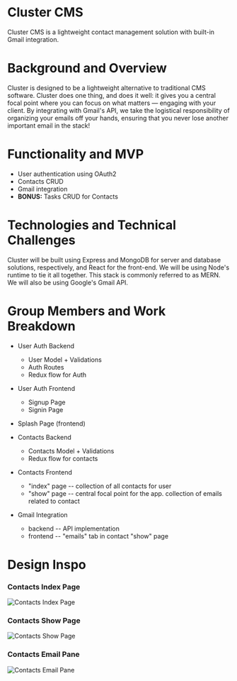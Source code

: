# Cluster CMS

Cluster CMS is a lightweight contact management solution with built-in Gmail integration. 

# Background and Overview

Cluster is designed to be a lightweight alternative to traditional CMS software. Cluster does one thing, and does it well: it gives you a central focal point where you can focus on what matters — engaging with your client. By integrating with Gmail's API, we take the logistical responsibility of organizing your emails off your hands, ensuring that you never lose another important email in the stack! 

# Functionality and MVP

- User authentication using OAuth2
- Contacts CRUD
- Gmail integration
- __BONUS:__ Tasks CRUD for Contacts

# Technologies and Technical Challenges

Cluster will be built using Express and MongoDB for server and database solutions, respectively, and React for the front-end. We will be using Node's runtime to tie it all together. This stack is commonly referred to as MERN. We will also be using Google's Gmail API.

# Group Members and Work Breakdown

- User Auth Backend
  - User Model + Validations
  - Auth Routes
  - Redux flow for Auth
- User Auth Frontend
  - Signup Page
  - Signin Page

- Splash Page (frontend)

- Contacts Backend
  - Contacts Model + Validations
  - Redux flow for contacts

- Contacts Frontend
  - "index" page -- collection of all contacts for user
  - "show" page -- central focal point for the app. collection of emails related to contact

- Gmail Integration
  - backend -- API implementation
  - frontend -- "emails" tab in contact "show" page


# Design Inspo

### Contacts Index Page

![Contacts Index Page](https://i.imgur.com/bten4VE.png "Contacts Index Page")

### Contacts Show Page

![Contacts Show Page](https://i.imgur.com/mXtnUT9.png "Contacts Show Page")

### Contacts Email Pane

![Contacts Email Pane](https://i.imgur.com/q349wel.png "Contacts Email Pane")
